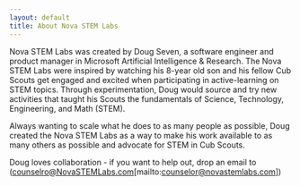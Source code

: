 ```yaml
---
layout: default
title: About Nova STEM Labs
---
```

Nova STEM Labs was created by Doug Seven, a software engineer and product manager in Microsoft Artificial Intelligence & Research. The Nova STEM Labs were inspired by watching his 8-year old son and his fellow Cub Scouts get engaged and excited when participating in active-learning on STEM topics. Through experimentation, Doug would source and try new activities that taught his Scouts the fundamentals of Science, Technology, Engineering, and Math (STEM). 

Always wanting to scale what he does to as many people as possible, Doug created the Nova STEM Labs as a way to make his work available to as many others as possible and advocate for STEM in Cub Scouts. 

Doug loves collaboration - if you want to help out, drop an email to (counselro@NovaSTEMLabs.com[mailto:counselor@novastemlabs.com])